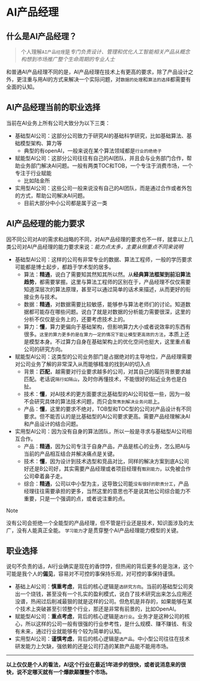 # AI产品经理

## 什么是AI产品经理？
>个人理解`AI产品经理`是*专门负责设计、管理和优化人工智能相关产品从概念构想到市场推广整个生命周期的专业人士*  

和普通AI产品经理不同的是，AI产品经理在技术上有更高的要求，除了产品设计之外，更注重与用AI的方式来解决一个实际问题，对`数据的处理`和`算法的选择`都需要有全面的认知。

## AI产品经理当前的职业选择
当前在AI业务上所有公司大致分为以下三类：
- 基础型AI公司：这部分公司致力于研究AI的基础科学研究，比如基础算法、基础模型架构、算力等
  - 典型的有openAI，一般来说在某个算法领域都是`行业的绝绝子`
- 赋能型AI公司：这部分公司往往有自己的AI团队，并且会与业务部门合作，帮助业务部门解决AI问题。一般有两类TOC和TOB，一个专注于消费市场，一个专注于行业赋能
  - 比如陆金所
- 实用型AI公司：这些公司一般来说没有自己的AI团队，而是通过合作或者外包的方式，帮助公司解决AI问题。
  - 目前大部分中小公司都是属于这一类

## AI产品经理的能力要求

因不同公司对AI的需求和战略的不同，对AI产品经理的要求也不一样，就拿以上几类公司对AI产品经理的能力要求来说：*能力点太多，主要从侧重点不同来说明*

- 基础型AI公司：这样的公司有非常专业的数据、算法工程师，一般的学历要求可能都是博士起步，都趋于学术型的居多。
  - 算法：**精通**，说白了需要知其然知其所以然。从**经典算法框架到前沿算法趋势**，都需要掌握。这里与算法工程师的区别在于，产品经理不仅仅需要知道深层次的算法原理，甚至可以通过简单的话术来描述，从而更好的衔接业务与技术。
  - 数据：**精通**，对数据需要比较敏感，能够参与算法老师们的讨论。知道数据都可能存在哪些问题。说白了就是对数据的分析能力需要很深，这里的分析不仅仅是业务上的，还要考虑技术上的。
  - 算力：**懂**，算力更偏向于基础架构，但影响算力大小或者说效率的东西有很多。`这里的算力更多的是在算力一定的情况下能让模型更高效的方法`，本质上还是模型本身。不过算力自身在基础架构上的优化空间也挺大，这里重点看公司的研究方向。
- 赋能型AI公司：这类型的公司业务部门是占据绝对的主导地位，产品经理需要对公司业务了解的非常深入从而能够精准的找到AI的切入点
  - 背景：**匹配**，越需要对行业要求越多的公司，对其自己的履历背景要求越匹配。老话说`隔行如隔山`，及时你再懂技术，不能很好的贴近业务也是白扯。
  - 技术：**懂**，对AI技术的更方面要求比基础型的AI公司较低一些，因为一般不会研究具体的算法技术问题，而只会`聚焦到解决业务问题`上。
  - 产品：**懂**，这里的要求不绝对，TOB型和TOC型的公司对产品设计有不同要求。但不能否认的是比基础型的AI公司要求更高。需要产品经理解决AI和产品设计的结合问题。
- 实用型AI公司：因为没有自身的算法团队，所以一般是寻求与基础型AI公司相互合作。
  - 产品：**精通**，因为公司专注于自身产品，产品是核心的业务，怎么把AI与当前的产品相互结合并解决痛点是关键。
  - 技术：**懂**，因为设计到技术选型和竞品对比，同样的解决方案到底A公司好还是B公司好，其实需要产品经理或者项目经理有`甄别能力`，以免被合作公司牵着鼻子走。
  - 综合：**精通**，公司以中小型为主，这导致公司能`没有很好的职责分工`，产品经理往往需要承担的更多，当然这里的意思也不是说其他公司综合能力不重要，只是一个强调的点，或者说注重的点。

> [!NOTE]
> 没有公司会拒绝一个全能型的产品经理，但不管是行业还是技术，知识面涉及的太广，没有人能真正全能。
>`学习能力`才是贯穿整个AI产品经理能力模型的关键。

## 职业选择
说句不负责的话，AI行业确实是现在的香饽饽，但热闹的背后更多的是泡沫，这个可能是我个人的**偏见**，容易对不可控的事保持乐观，对可控的事保持谨慎。

- 基础上AI公司：**慎重考虑**，背后的核心逻辑是`选研究方向`。当前的基础型公司突出一个烧钱，甚至没有一个扎实的盈利模式，说白了技术研究出来怎么应用还没谱，热闹过后削减最狠的就是这样的公司。但危机是并存的，如果能够在某个技术上突破甚至引领整个行业，那还是非常有前景的，比如OpenAI。
- 赋能型AI公司：**重点考虑**，背后的核心逻辑是`选行业`。业务才是这种公司的核心，所以这样的公司一般有很强的行业参考性，是什么规模、赚不赚钱、有没有未来，通过行业就能够有个较为简单的认知。
- 实用型AI公司：**谨慎考虑**，背后的核心逻辑是`选产品`。中小型公司往往在技术研发能力上欠缺，强依赖的还是公司打造的某款产品能不能用市场。

---
**以上仅仅是个人的看法，AI这个行业在最近1年进步的很快，或者说消息来的很快，说不定哪天就有一个爆款颠覆整个市场。**